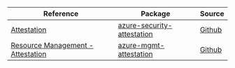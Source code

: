 | Reference | Package | Source |
|---|---|---|
|[Attestation](security-attestation-readme.md)|[azure-security-attestation](https://pypi.org/project/azure-security-attestation)|[Github](https://github.com/Azure/azure-sdk-for-python)|
|[Resource Management - Attestation](mgmt-attestation-readme.md)|[azure-mgmt-attestation](https://pypi.org/project/azure-mgmt-attestation)|[Github](https://github.com/Azure/azure-sdk-for-python)|
